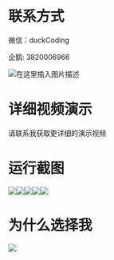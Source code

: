 # 联系方式

微信：duckCoding

企鹅: 3820006966

![在这里插入图片描述](http://upload.cxycsx.vip/91ab4bcb4f2c4c6db86365bb6d6e9c62.jpeg)

# 详细视频演示

请联系我获取更详细的演示视频

# 运行截图

![](http://www.bysj52.com/uploadfile/ueditor/image/202306/%E6%AF%95%E8%AE%BEssm127%E5%9F%BA%E4%BA%8ESSM%E7%9A%84%E4%B9%A1%E9%95%87%E7%AF%AE%E7%90%83%E9%98%9F%E7%AE%A1%E7%90%86%E7%B3%BB%E7%BB%9F%E6%AF%95%E4%B8%9A%E8%AE%BE%E8%AE%A1/3.png)![](http://www.bysj52.com/uploadfile/ueditor/image/202306/%E6%AF%95%E8%AE%BEssm127%E5%9F%BA%E4%BA%8ESSM%E7%9A%84%E4%B9%A1%E9%95%87%E7%AF%AE%E7%90%83%E9%98%9F%E7%AE%A1%E7%90%86%E7%B3%BB%E7%BB%9F%E6%AF%95%E4%B8%9A%E8%AE%BE%E8%AE%A1/2.png)![](http://www.bysj52.com/uploadfile/ueditor/image/202306/%E6%AF%95%E8%AE%BEssm127%E5%9F%BA%E4%BA%8ESSM%E7%9A%84%E4%B9%A1%E9%95%87%E7%AF%AE%E7%90%83%E9%98%9F%E7%AE%A1%E7%90%86%E7%B3%BB%E7%BB%9F%E6%AF%95%E4%B8%9A%E8%AE%BE%E8%AE%A1/4.png)![](http://www.bysj52.com/uploadfile/ueditor/image/202306/%E6%AF%95%E8%AE%BEssm127%E5%9F%BA%E4%BA%8ESSM%E7%9A%84%E4%B9%A1%E9%95%87%E7%AF%AE%E7%90%83%E9%98%9F%E7%AE%A1%E7%90%86%E7%B3%BB%E7%BB%9F%E6%AF%95%E4%B8%9A%E8%AE%BE%E8%AE%A1/1.png)![](http://www.bysj52.com/uploadfile/ueditor/image/202306/%E6%AF%95%E8%AE%BEssm127%E5%9F%BA%E4%BA%8ESSM%E7%9A%84%E4%B9%A1%E9%95%87%E7%AF%AE%E7%90%83%E9%98%9F%E7%AE%A1%E7%90%86%E7%B3%BB%E7%BB%9F%E6%AF%95%E4%B8%9A%E8%AE%BE%E8%AE%A1/5.png)

# 为什么选择我

![](http://upload.cxycsx.vip/%E7%A8%8B%E5%BA%8F%E8%AE%BE%E8%AE%A1.png)


